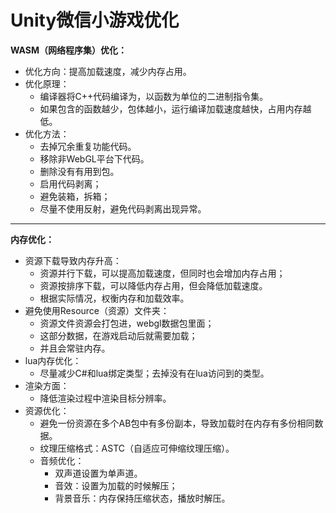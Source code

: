 # Unity微信小游戏优化
**WASM（网络程序集）优化：**
- 优化方向：提高加载速度，减少内存占用。
- 优化原理：
  - 编译器将C++代码编译为，以函数为单位的二进制指令集。
  - 如果包含的函数越少，包体越小，运行编译加载速度越快，占用内存越低。
- 优化方法：
  - 去掉冗余重复功能代码。 
  - 移除非WebGL平台下代码。
  - 删除没有有用到包。
  - 启用代码剥离；
  - 避免装箱，拆箱；
  - 尽量不使用反射，避免代码剥离出现异常。 
***
**内存优化：**
- 资源下载导致内存升高：
  - 资源并行下载，可以提高加载速度，但同时也会增加内存占用；
  - 资源按排序下载，可以降低内存占用，但会降低加载速度。
  - 根据实际情况，权衡内存和加载效率。
- 避免使用Resource（资源）文件夹：
  - 资源文件资源会打包进，webgl数据包里面；
  - 这部分数据，在游戏启动后就需要加载；
  - 并且会常驻内存。
- lua内存优化：
  - 尽量减少C#和lua绑定类型；去掉没有在lua访问到的类型。
- 渲染方面：
  - 降低渲染过程中渲染目标分辨率。
- 资源优化：
  - 避免一份资源在多个AB包中有多份副本，导致加载时在内存有多份相同数据。 
  - 纹理压缩格式：ASTC（自适应可伸缩纹理压缩）。
  - 音频优化：
    - 双声道设置为单声道。
    - 音效：设置为加载的时候解压；
    - 背景音乐：内存保持压缩状态，播放时解压。 
